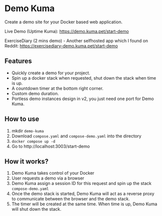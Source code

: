 # Demo Kuma

Create a demo site for your Docker based web application.

Live Demo (Uptime Kuma):
https://demo.kuma.pet/start-demo

ExerciseDiary (2 mins demo) - Another selfhosted app which I found on Reddit:
https://exercisediary-demo.kuma.pet/start-demo



## Features

- Quickly create a demo for your project.
- Spin up a docker stack when requested, shut down the stack when time is up.
- A countdown timer at the bottom right corner.
- Custom demo duration.
- Portless demo instances design in v2, you just need one port for Demo Kuma.

## How to use

1. mkdir `demo-kuma`
1. Download `compose.yaml` and `compose-demo.yaml` into the directory
1. `docker compose up -d`
1. Go to http://localhost:3003/start-demo

## How it works?

1. Demo Kuma takes control of your Docker
1. User requests a demo via a browser
1. Demo Kuma assign a session ID for this request and spin up the stack `compose-demo.yaml`
1. Once the demo stack is started, Demo Kuma will act as a reverse proxy to communicate between the browser and the demo stack.
1. The timer will be created at the same time. When time is up, Demo Kuma will shut down the stack.
